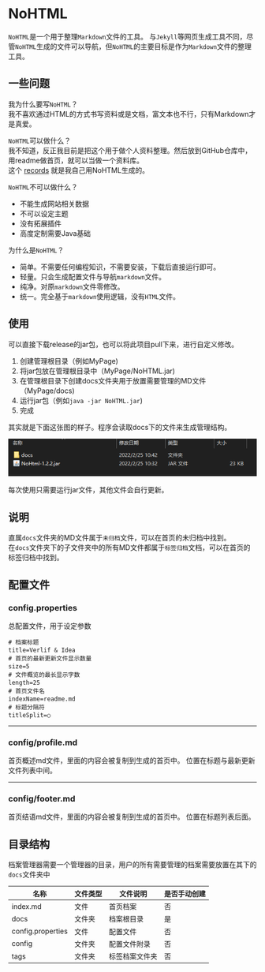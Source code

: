 # NoHTML

`NoHTML`是一个用于整理`Markdown`文件的工具。
与`Jekyll`等网页生成工具不同，尽管`NoHTML`生成的文件可以导航，但`NoHTML`的主要目标是作为`Markdown`文件的整理工具。

## 一些问题

我为什么要写`NoHTML`？  
我不喜欢通过HTML的方式书写资料或是文档，富文本也不行，只有Markdown才是真爱。

`NoHTML`可以做什么？  
我不知道，反正我目前是把这个用于做个人资料整理。然后放到GitHub仓库中，用readme做首页，就可以当做一个资料库。  
这个 [records](https://github.com/Verlif/records) 就是我自己用NoHTML生成的。

`NoHTML`不可以做什么？

* 不能生成网站相关数据
* 不可以设定主题
* 没有拓展插件
* 高度定制需要Java基础

为什么是`NoHTML`？

* 简单。不需要任何编程知识，不需要安装，下载后直接运行即可。
* 轻量。只会生成配置文件与导航`markdown`文件。
* 纯净。对原`markdown`文件零修改。
* 统一。完全基于`markdown`使用逻辑，没有`HTML`文件。

## 使用

可以直接下载release的jar包，也可以将此项目pull下来，进行自定义修改。

1. 创建管理根目录（例如MyPage)
2. 将jar包放在管理根目录中（MyPage/NoHTML.jar)
3. 在管理根目录下创建docs文件夹用于放置需要管理的MD文件（MyPage/docs)
4. 运行jar包（例如`java -jar NoHTML.jar`)
5. 完成

其实就是下面这张图的样子。程序会读取docs下的文件来生成管理结构。

![目录结构](imgs/目录结构.png)

每次使用只需要运行jar文件，其他文件会自行更新。

## 说明

直属`docs`文件夹的MD文件属于`未归档`文件，可以在首页的未归档中找到。  
在`docs`文件夹下的子文件夹中的所有MD文件都属于`标签归档`文档，可以在首页的标签归档中找到。

## 配置文件

### config.properties

总配置文件，用于设定参数

```properties
# 档案标题
title=Verlif & Idea
# 首页的最新更新文件显示数量
size=5
# 文件概览的最长显示字数
length=25
# 首页文件名
indexName=readme.md
# 标题分隔符
titleSplit=○
```

------

### config/profile.md

首页概述md文件，里面的内容会被复制到生成的首页中。
位置在标题与最新更新文件列表中间。

------

### config/footer.md

首页结语md文件，里面的内容会被复制到生成的首页中。
位置在标题列表后面。

## 目录结构

档案管理器需要一个管理器的目录，用户的所有需要管理的档案需要放置在其下的`docs`文件夹中

| 名称                | 文件类型 | 文件说明    | 是否手动创建 |
|-------------------|------|---------|--------|
| index.md          | 文件   | 首页档案    | 否      |
| docs              | 文件夹  | 档案根目录   | 是      |
| config.properties | 文件   | 配置文件    | 否      |
| config            | 文件夹  | 配置文件附录  | 否      |
| tags              | 文件夹  | 标签档案文件夹 | 否      |